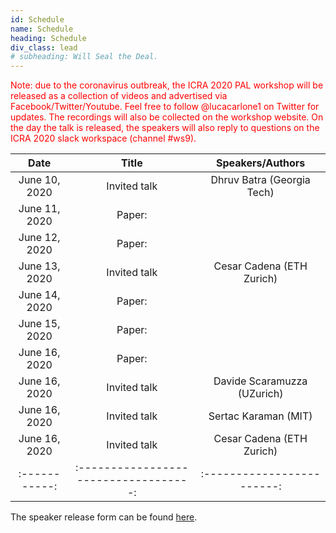```yaml
---
id: Schedule
name: Schedule
heading: Schedule
div_class: lead
# subheading: Will Seal the Deal.
---
```

<font color="red"> Note: due to the coronavirus outbreak, the ICRA 2020 PAL workshop will be released as a collection of videos and advertised via Facebook/Twitter/Youtube. Feel free to follow @lucacarlone1 on Twitter for updates. The recordings will also be collected on the workshop website. On the day the talk is released, the speakers will also reply to questions on the ICRA 2020 slack workspace (channel #ws9).
</font> 

| Date   |      Title      |  Speakers/Authors |   
|:-----------:|:-----------------------------------:|:------------------------:|
June 10, 2020 | Invited talk    							      | Dhruv Batra (Georgia Tech) |
June 11, 2020 | Paper:     							            |   |
June 12, 2020 | Paper:     							            |   |
June 13, 2020 | Invited talk                        | Cesar Cadena (ETH Zurich)|
June 14, 2020 | Paper:     							            |   |
June 15, 2020 | Paper:     							            |   |
June 16, 2020 | Paper:     							            |   |
June 16, 2020 | Invited talk                        | Davide Scaramuzza (UZurich) |
June 16, 2020 | Invited talk    							      | Sertac Karaman (MIT) |
June 16, 2020 | Invited talk                        | Cesar Cadena (ETH Zurich)|
|:-----------:|:-----------------------------------:|:------------------------:|

The speaker release form can be found <a href="https://www.dropbox.com/s/nxrv0bc4gm6sgay/PALSpeakerReleaseForm.doc?dl=0">here</a>.





